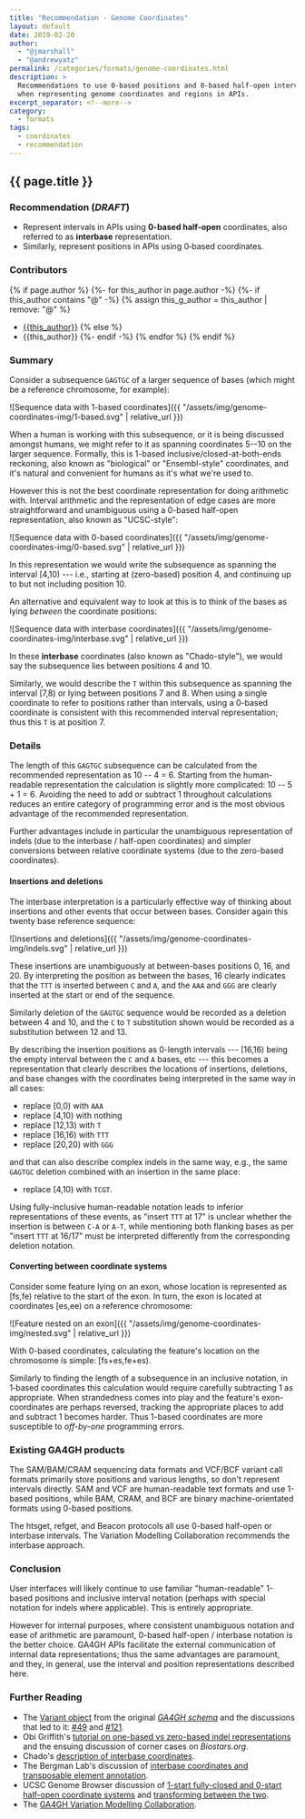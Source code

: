 ```yaml
---
title: "Recommendation - Genome Coordinates"
layout: default
date: 2019-02-20
author:
  - "@jmarshall"
  - "@andrewyatz"
permalink: /categories/formats/genome-coordinates.html
description: >
  Recommendations to use 0-based positions and 0-based half-open intervals
  when representing genome coordinates and regions in APIs.
excerpt_separator: <!--more-->
category:
  - formats
tags:
  - coordinates
  - recommendation
---
```


## {{ page.title }}

### Recommendation (_DRAFT_)

* Represent intervals in APIs using **0-based half-open** coordinates, also referred to as **interbase** representation.
* Similarly, represent positions in APIs using 0‑based coordinates.

<!--more-->

### Contributors

{% if page.author %}
  {%- for this_author in page.author -%}
    {%- if this_author contains "@" -%}
      {% assign this_g_author = this_author | remove: "@" %}
* [{{this_author}}](https://github.com/{{this_g_author}}/)
    {% else %}
* {{this_author}}
    {%- endif -%}
  {% endfor %}
{% endif %}


### Summary

Consider a subsequence `GAGTGC` of a larger sequence of bases (which might be a reference chromosome, for example):

![Sequence data with 1-based coordinates]({{ "/assets/img/genome-coordinates-img/1-based.svg" | relative_url }})

When a human is working with this subsequence, or it is being discussed amongst humans, we might refer to it as spanning coordinates 5--10 on the larger sequence.
Formally, this is 1-based inclusive/closed-at-both-ends reckoning, also known as "biological" or "Ensembl-style" coordinates, and it's natural and convenient for humans as it's what we're used to.

However this is not the best coordinate representation for doing arithmetic with.
Interval arithmetic and the representation of edge cases are more straightforward and unambiguous using a 0-based half-open representation, also known as "UCSC-style":

![Sequence data with 0-based coordinates]({{ "/assets/img/genome-coordinates-img/0-based.svg" | relative_url }})

In this representation we would write the subsequence as spanning the interval \[4,10) --- i.e., starting at (zero-based) position 4, and continuing up to but not including position 10.

An alternative and equivalent way to look at this is to think of the bases as lying _between_ the coordinate positions:

![Sequence data with interbase coordinates]({{ "/assets/img/genome-coordinates-img/interbase.svg" | relative_url }})

In these **interbase** coordinates (also known as "Chado-style"), we would say the subsequence lies between positions 4 and 10.

Similarly, we would describe the `T` within this subsequence as spanning the interval \[7,8) or lying between positions 7 and 8.
When using a single coordinate to refer to positions rather than intervals, using a 0-based coordinate is consistent with this recommended interval representation; thus this `T` is at position 7.

### Details

The length of this `GAGTGC` subsequence can be calculated from the recommended representation as 10 -- 4 = 6.
Starting from the human-readable representation the calculation is slightly more complicated: 10 -- 5 + 1 = 6.
Avoiding the need to add or subtract 1 throughout calculations reduces an entire category of programming error and is the most obvious advantage of the recommended representation.

Further advantages include in particular the unambiguous representation of indels (due to the interbase / half-open coordinates) and simpler conversions between relative coordinate systems (due to the zero-based coordinates).

#### Insertions and deletions

The interbase interpretation is a particularly effective way of thinking about insertions and other events that occur between bases.
Consider again this twenty base reference sequence:

![Insertions and deletions]({{ "/assets/img/genome-coordinates-img/indels.svg" | relative_url }})

These insertions are unambiguously at between-bases positions 0, 16, and 20.
By interpreting the position as between the bases, 16 clearly indicates that the `TTT` is inserted between `C` and `A`, and the `AAA` and `GGG` are clearly inserted at the start or end of the sequence.

Similarly deletion of the `GAGTGC` sequence would be recorded as a deletion between 4 and 10, and the `C` to `T` substitution shown would be recorded as a substitution between 12 and 13.

By describing the insertion positions as 0-length intervals --- \[16,16) being the empty interval between the `C` and `A` bases, etc --- this becomes a representation that clearly describes the locations of insertions, deletions, and base changes with the coordinates being interpreted in the same way in all cases:

* replace \[0,0) with `AAA`
* replace \[4,10) with nothing
* replace \[12,13) with `T`
* replace \[16,16) with `TTT`
* replace \[20,20) with `GGG`

and that can also describe complex indels in the same way, e.g., the same `GAGTGC` deletion combined with an insertion in the same place:

* replace \[4,10) with `TCGT`.

Using fully-inclusive human-readable notation leads to inferior representations of these events, as "insert `TTT` at 17" is unclear whether the insertion is between `C-A` or `A-T`, while mentioning both flanking bases as per "insert `TTT` at 16/17" must be interpreted differently from the corresponding deletion notation.

#### Converting between coordinate systems

Consider some feature lying on an exon, whose location is represented as \[fs,fe) relative to the start of the exon.
In turn, the exon is located at coordinates \[es,ee) on a reference chromosome:

![Feature nested on an exon]({{ "/assets/img/genome-coordinates-img/nested.svg" | relative_url }})

With 0-based coordinates, calculating the feature's location on the chromosome is simple: \[fs+es,fe+es).

Similarly to finding the length of a subsequence in an inclusive notation, in 1‑based coordinates this calculation would require carefully subtracting 1 as appropriate.
When strandedness comes into play and the feature's exon-coordinates are perhaps reversed, tracking the appropriate places to add and subtract 1 becomes harder.
Thus 1-based coordinates are more susceptible to _off-by-one_ programming errors.

### Existing GA4GH products

The SAM/BAM/CRAM sequencing data formats and VCF/BCF variant call formats primarily store positions and various lengths, so don't represent intervals directly.
SAM and VCF are human-readable text formats and use 1-based positions, while BAM, CRAM, and BCF are binary machine-orientated formats using 0-based positions.

The htsget, refget, and Beacon protocols all use 0-based half-open or interbase intervals.
The Variation Modelling Collaboration recommends the interbase approach.

### Conclusion

User interfaces will likely continue to use familiar "human-readable" 1-based positions and inclusive interval notation (perhaps with special notation for indels where applicable).
This is entirely appropriate.

However for internal purposes, where consistent unambiguous notation and ease of arithmetic are paramount, 0-based half-open / interbase notation is the better choice.
GA4GH APIs facilitate the external communication of internal data representations; thus the same advantages are paramount, and they, in general, use the interval and position representations described here.

### Further Reading

* The [Variant object](https://ga4gh-schemas.readthedocs.io/en/latest/schemas/variants.proto.html#protobuf.Variant) from the original [_GA4GH schema_](https://github.com/ga4gh/ga4gh-schemas)
and the discussions that led to it:
[#49](https://github.com/ga4gh/ga4gh-schemas/pull/49#issuecomment-44503976)
and [#121](https://github.com/ga4gh/ga4gh-schemas/issues/121).
* Obi Griffith's [tutorial on one-based vs zero-based indel representations](https://www.biostars.org/p/84686/) and the ensuing discussion of corner cases on _Biostars.org_.
* Chado's [description of interbase coordinates](http://gmod.org/wiki/Introduction_to_Chado#Interbase_Coordinates).
* The Bergman Lab's discussion of [interbase coordinates and transposable element annotation](http://bergmanlab.genetics.uga.edu/?p=36).
* UCSC Genome Browser discussion of [1-start fully-closed and 0-start half-open coordinate systems](http://genome.ucsc.edu/blog/the-ucsc-genome-browser-coordinate-counting-systems/) and [transforming between the two](http://genomewiki.ucsc.edu/index.php/Coordinate_Transforms).
* The [GA4GH Variation Modelling Collaboration](https://github.com/ga4gh/vmc).
